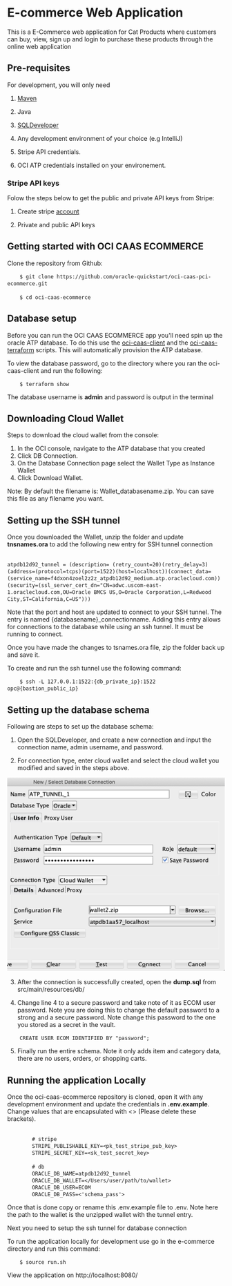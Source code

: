 # E-commerce Web Application

This is a E-Commerce web application for Cat Products where customers can buy, view, sign up and login to purchase these products through the online web application

## Pre-requisites

For development, you will only need 

1. [Maven](http://maven.apache.org/install.html)

2. Java 

3. [SQLDeveloper](https://www.oracle.com/tools/downloads/sqldev-downloads.html)

4. Any development environment of your choice (e.g IntelliJ)

5. Stripe API credentials. 

6. OCI ATP credentials installed on your environement.

### Stripe API keys

Folow the steps below to get the public and private API keys from Stripe:

1. Create stripe [account](https://dashboard.stripe.com/test/dashboard)  

2. Private and public API keys

## Getting started with OCI CAAS ECOMMERCE

Clone the repository from Github:

```
​    $ git clone https://github.com/oracle-quickstart/oci-caas-pci-ecommerce.git

​    $ cd oci-caas-ecommerce
```

## Database setup

Before you can run the OCI CAAS ECOMMERCE app you'll need spin up the oracle ATP database. To do this use the [oci-caas-client](https://github.com/oracle-quickstart/oci-caas-pci/tree/main/examples) and the [oci-caas-terraform](https://github.com/oracle-quickstart/oci-caas-pci) scripts. This will automatically provision the ATP database.

To view the database password, go to the directory where you ran the oci-caas-client and run the following:

```
​    $ terraform show
```

The database username is <b>admin</b> and password is output in the terminal

## Downloading Cloud Wallet
Steps to download the cloud wallet from the console:
1. In the OCI console, navigate to the ATP database that you created
2. Click DB Connection.
3. On the Database Connection page select the Wallet Type as Instance Wallet
4. Click Download Wallet.

Note: By default the filename is: Wallet_databasename.zip. You can save this file as any filename you want.

## Setting up the SSH tunnel

 Once you downloaded the Wallet, unzip the folder and update <b>tnsnames.ora</b> to add the following new entry for SSH tunnel connection

```

atpdb12d92_tunnel = (description= (retry_count=20)(retry_delay=3)(address=(protocol=tcps)(port=1522)(host=localhost))(connect_data=(service_name=f4dxon4zoel2z2z_atpdb12d92_medium.atp.oraclecloud.com))(security=(ssl_server_cert_dn="CN=adwc.uscom-east-1.oraclecloud.com,OU=Oracle BMCS US,O=Oracle Corporation,L=Redwood City,ST=California,C=US")))

```

Note that the port and host are updated to connect to your SSH tunnel. The entry is named {databasename}_connectionname. Adding this entry allows for connections to the database while using an ssh tunnel. It must be running to connect.

Once you have made the changes to tsnames.ora file, zip the folder back up and save it.

To create and run the ssh tunnel use the following command:

```
​    $ ssh -L 127.0.0.1:1522:{db_private_ip}:1522 opc@{bastion_public_ip}
```

## Setting up the database schema

Following are steps to set up the database schema:

1. Open the SQLDeveloper, and create a new connection and input the connection name, admin username, and password. 

2. For connection type, enter cloud wallet and select the cloud wallet you modified and saved in the steps above.

![database_setup](<images/database_setup.jpg>)

3. After the connection is successfully created, open the <b>dump.sql</b> from src/main/resources/db/

4. Change line 4 to a secure password and take note of it as ECOM user password. Note you are doing this to change the default password to a strong and a secure password. Note change this password to the one you stored as a secret in the vault.

```
​    CREATE USER ECOM IDENTIFIED BY "password";
```

5. Finally run the entire schema. Note it only adds item and category data, there are no users, orders, or shopping carts.



## Running the application Locally

Once the oci-caas-ecommerce repository is cloned, open it with any development environment and update the credentials in <b>.env.example</b>. Change values that are encapsulated with <> (Please delete these brackets).

```

​        # stripe
​        STRIPE_PUBLISHABLE_KEY=<pk_test_stripe_pub_key>
​        STRIPE_SECRET_KEY=<sk_test_secret_key>

​        # db
​        ORACLE_DB_NAME=atpdb12d92_tunnel
​        ORACLE_DB_WALLET=</Users/user/path/to/wallet>
​        ORACLE_DB_USER=ECOM
​        ORACLE_DB_PASS=<'schema_pass'>

```

Once that is done copy or rename this .env.example file to .env. Note here the path to the wallet is the unzipped wallet with the tunnel entry.

Next you need to setup the ssh tunnel for database connection

To run the application locally for development use go in the e-commerce directory and run this command:

```
​    $ source run.sh
```

View the application on http://localhost:8080/